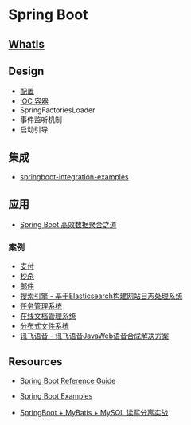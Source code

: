 # Spring Boot

## [WhatIs](WhatIs.md)

## Design
* [配置](design/Config/README.md)
* [IOC 容器](design/IOC/README.md)
* SpringFactoriesLoader
* 事件监听机制
* 启动引导

## 集成
* [springboot-integration-examples](https://github.com/Snailclimb/springboot-integration-examples)

## 应用
* [Spring Boot 高效数据聚合之道](https://www.toutiao.com/i6704491930199261710/)

### 案例
* [支付](https://gitee.com/52itstyle/spring-boot-pay)
* [秒杀](https://gitee.com/52itstyle/spring-boot-seckill)
* [邮件](https://gitee.com/52itstyle/spring-boot-mail)
* [搜索引擎 - 基于Elasticsearch构建网站日志处理系统](https://gitee.com/52itstyle/spring-boot-elasticsearch)
* [任务管理系统](https://gitee.com/52itstyle/spring-boot-quartz)
* [在线文档管理系统](https://gitee.com/52itstyle/spring-boot-doc)
* [分布式文件系统](https://gitee.com/52itstyle/spring-boot-fastdfs)
* [讯飞语音 - 讯飞语音JavaWeb语音合成解决方案](https://gitee.com/52itstyle/xufei_msc)

## Resources
* [Spring Boot Reference Guide](https://docs.spring.io/spring-boot/docs/2.0.9.RELEASE/reference/htmlsingle/)
* [Spring Boot Examples](https://github.com/ityouknow/spring-boot-examples)

* [SpringBoot + MyBatis + MySQL 读写分离实战](https://www.toutiao.com/i6696980676417159687/)


